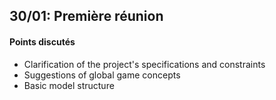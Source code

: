 ## 30/01: Première réunion

#### Points discutés

- Clarification of the project's specifications and constraints
- Suggestions of global game concepts
- Basic model structure

